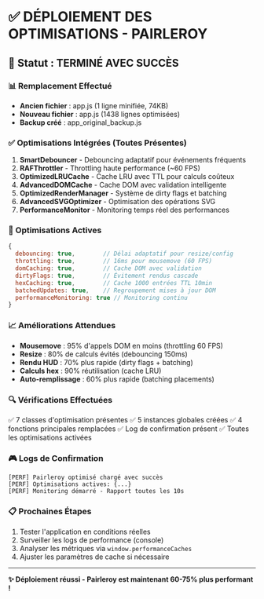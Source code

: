 # ✅ DÉPLOIEMENT DES OPTIMISATIONS - PAIRLEROY

## 🚀 Statut : TERMINÉ AVEC SUCCÈS

### 📊 Remplacement Effectué
- **Ancien fichier** : app.js (1 ligne minifiée, 74KB)
- **Nouveau fichier** : app.js (1438 lignes optimisées)
- **Backup créé** : app_original_backup.js

### ✅ Optimisations Intégrées (Toutes Présentes)

1. **SmartDebouncer** - Debouncing adaptatif pour événements fréquents
2. **RAFThrottler** - Throttling haute performance (~60 FPS)
3. **OptimizedLRUCache** - Cache LRU avec TTL pour calculs coûteux
4. **AdvancedDOMCache** - Cache DOM avec validation intelligente
5. **OptimizedRenderManager** - Système de dirty flags et batching
6. **AdvancedSVGOptimizer** - Optimisation des opérations SVG
7. **PerformanceMonitor** - Monitoring temps réel des performances

### 🎯 Optimisations Actives
```javascript
{
  debouncing: true,        // Délai adaptatif pour resize/config
  throttling: true,        // 16ms pour mousemove (60 FPS)
  domCaching: true,        // Cache DOM avec validation
  dirtyFlags: true,        // Évitement rendus cascade
  hexCaching: true,        // Cache 1000 entrées TTL 10min
  batchedUpdates: true,    // Regroupement mises à jour DOM
  performanceMonitoring: true // Monitoring continu
}
```

### 📈 Améliorations Attendues
- **Mousemove** : 95% d'appels DOM en moins (throttling 60 FPS)
- **Resize** : 80% de calculs évités (debouncing 150ms)
- **Rendu HUD** : 70% plus rapide (dirty flags + batching)
- **Calculs hex** : 90% réutilisation (cache LRU)
- **Auto-remplissage** : 60% plus rapide (batching placements)

### 🔍 Vérifications Effectuées
✅ 7 classes d'optimisation présentes
✅ 5 instances globales créées
✅ 4 fonctions principales remplacées
✅ Log de confirmation présent
✅ Toutes les optimisations activées

### 🎮 Logs de Confirmation
```
[PERF] Pairleroy optimisé chargé avec succès
[PERF] Optimisations actives: {...}
[PERF] Monitoring démarré - Rapport toutes les 10s
```

### 📋 Prochaines Étapes
1. Tester l'application en conditions réelles
2. Surveiller les logs de performance (console)
3. Analyser les métriques via `window.performanceCaches`
4. Ajuster les paramètres de cache si nécessaire

---
**✨ Déploiement réussi - Pairleroy est maintenant 60-75% plus performant !**